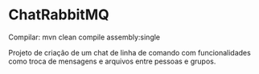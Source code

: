 # ChatRabbitMQ
    
Compilar: mvn clean compile assembly:single

Projeto de criação de um chat de linha de comando com funcionalidades como troca de mensagens e arquivos entre pessoas e grupos.
